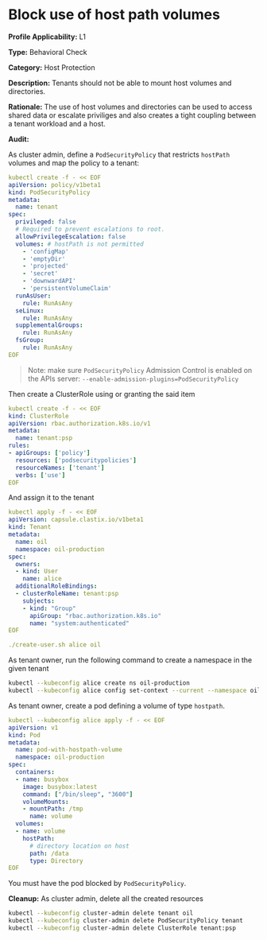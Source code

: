# Block use of host path volumes

**Profile Applicability:** L1

**Type:** Behavioral Check

**Category:** Host Protection

**Description:** Tenants should not be able to mount host volumes and directories.

**Rationale:** The use of host volumes and directories can be used to access shared data or escalate priviliges and also creates a tight coupling between a tenant workload and a host.

**Audit:**

As cluster admin, define a `PodSecurityPolicy` that restricts `hostPath` volumes and map the policy to a tenant:

```yaml
kubectl create -f - << EOF
apiVersion: policy/v1beta1
kind: PodSecurityPolicy
metadata:
  name: tenant
spec:
  privileged: false
  # Required to prevent escalations to root.
  allowPrivilegeEscalation: false
  volumes: # hostPath is not permitted
    - 'configMap'
    - 'emptyDir'
    - 'projected'
    - 'secret'
    - 'downwardAPI'
    - 'persistentVolumeClaim'
  runAsUser:
    rule: RunAsAny
  seLinux:
    rule: RunAsAny
  supplementalGroups:
    rule: RunAsAny
  fsGroup:
    rule: RunAsAny
EOF
```

> Note: make sure `PodSecurityPolicy` Admission Control is enabled on the APIs server: `--enable-admission-plugins=PodSecurityPolicy`

Then create a ClusterRole using or granting the said item

```yaml
kubectl create -f - << EOF
kind: ClusterRole
apiVersion: rbac.authorization.k8s.io/v1
metadata:
  name: tenant:psp
rules:
- apiGroups: ['policy']
  resources: ['podsecuritypolicies']
  resourceNames: ['tenant']
  verbs: ['use']
EOF
```

And assign it to the tenant

```yaml
kubectl apply -f - << EOF
apiVersion: capsule.clastix.io/v1beta1
kind: Tenant
metadata:
  name: oil
  namespace: oil-production
spec:
  owners:
  - kind: User
    name: alice
  additionalRoleBindings:
  - clusterRoleName: tenant:psp
    subjects:
    - kind: "Group"
      apiGroup: "rbac.authorization.k8s.io"
      name: "system:authenticated"
EOF

./create-user.sh alice oil
```

As tenant owner, run the following command to create a namespace in the given tenant

```bash 
kubectl --kubeconfig alice create ns oil-production
kubectl --kubeconfig alice config set-context --current --namespace oil-production
```

As tenant owner, create a pod defining a volume of type `hostpath`. 

```yaml 
kubectl --kubeconfig alice apply -f - << EOF 
apiVersion: v1
kind: Pod
metadata:
  name: pod-with-hostpath-volume
  namespace: oil-production
spec:
  containers:
  - name: busybox
    image: busybox:latest
    command: ["/bin/sleep", "3600"]
    volumeMounts:
    - mountPath: /tmp
      name: volume
  volumes:
  - name: volume
    hostPath:
      # directory location on host
      path: /data
      type: Directory
EOF
```

You must have the pod blocked by `PodSecurityPolicy`.

**Cleanup:**
As cluster admin, delete all the created resources

```bash 
kubectl --kubeconfig cluster-admin delete tenant oil
kubectl --kubeconfig cluster-admin delete PodSecurityPolicy tenant
kubectl --kubeconfig cluster-admin delete ClusterRole tenant:psp
```
